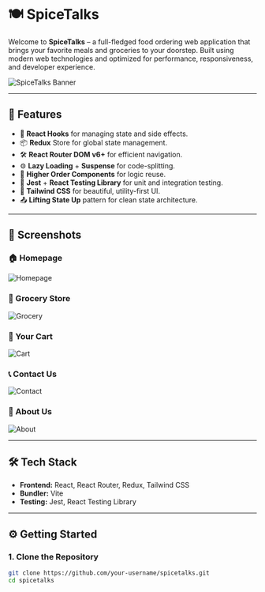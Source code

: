 # 🍽️ SpiceTalks

Welcome to **SpiceTalks** – a full-fledged food ordering web application that brings your favorite meals and groceries to your doorstep. Built using modern web technologies and optimized for performance, responsiveness, and developer experience.

![SpiceTalks Banner](./screenshots/banner.png)

---

## 🚀 Features

- 🔄 **React Hooks** for managing state and side effects.
- 📦 **Redux** Store for global state management.
- 🛠️ **React Router DOM v6+** for efficient navigation.
- ⚙️ **Lazy Loading** + **Suspense** for code-splitting.
- 🧠 **Higher Order Components** for logic reuse.
- 🧪 **Jest** + **React Testing Library** for unit and integration testing.
- 💅 **Tailwind CSS** for beautiful, utility-first UI.
- 📤 **Lifting State Up** pattern for clean state architecture.

---

## 📸 Screenshots

### 🏠 Homepage
![Homepage](./screenshots/Screenshot-home.png)

### 🛒 Grocery Store
![Grocery](./screenshots/Screenshot-grocery.png)

### 🧾 Your Cart
![Cart](./screenshots/Screenshot-cart.png)

### 📞 Contact Us
![Contact](./screenshots/Screenshot-contact.png)

### 📖 About Us
![About](./screenshots/Screenshot-about.png)

---

## 🛠️ Tech Stack

- **Frontend:** React, React Router, Redux, Tailwind CSS
- **Bundler:** Vite
- **Testing:** Jest, React Testing Library

---

## ⚙️ Getting Started

### 1. Clone the Repository

```bash
git clone https://github.com/your-username/spicetalks.git
cd spicetalks
